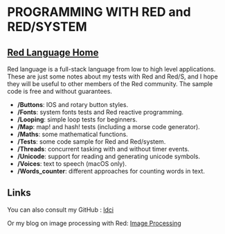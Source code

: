 # PROGRAMMING WITH RED and RED/SYSTEM
## [Red Language Home](https://www.red-lang.org)

Red language is a full-stack language from low to high level applications.
These are just some notes about my tests with Red and  Red/S, and I hope they will be useful to other members of the Red community. The sample code is free and without guarantees.

* **/Buttons**: IOS and rotary button styles.
* **/Fonts**: system fonts tests and Red reactive programming.
* **/Looping**: simple loop tests for beginners.
* **/Map**: map! and hash! tests (including a morse code generator).
* **/Maths**: some mathematical functions.
* **/Tests**: some code sample for Red and Red/system.
* **/Threads**: concurrent tasking with and without timer events.
* **/Unicode**: support for reading and generating unicode symbols.
* **/Voices**: text to speech (macOS only).
* **/Words_counter**: different approaches for counting words in text.

## Links

You can also consult 
my GitHub : [ldci](https://github.com/ldci) 

Or my blog on image processing with Red: [Image Processing](http://redlcv.blogspot.com/2017/04/blog-post.html)
